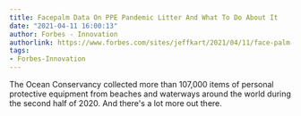 ```yaml
---
title: Facepalm Data On PPE Pandemic Litter And What To Do About It
date: "2021-04-11 16:00:13"
author: Forbes - Innovation
authorlink: https://www.forbes.com/sites/jeffkart/2021/04/11/face-palm-data-on-ppe-pandemic-litter-and-what-to-do-about-it/
tags:
- Forbes-Innovation
---
```

The Ocean Conservancy collected more than 107,000 items of personal protective equipment from beaches and waterways around the world during the second half of 2020. And there's a lot more out there.